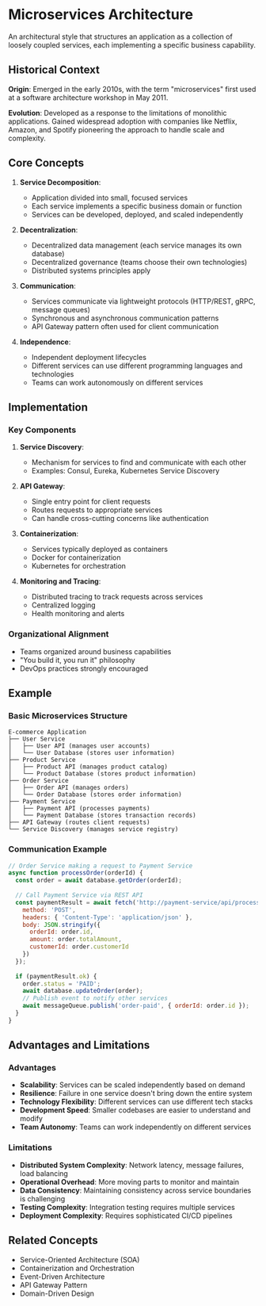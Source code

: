 # Microservices Architecture

An architectural style that structures an application as a collection of loosely coupled services, each implementing a specific business capability.

## Historical Context

**Origin**: Emerged in the early 2010s, with the term "microservices" first used at a software architecture workshop in May 2011.

**Evolution**: Developed as a response to the limitations of monolithic applications. Gained widespread adoption with companies like Netflix, Amazon, and Spotify pioneering the approach to handle scale and complexity.

## Core Concepts

1. **Service Decomposition**:
   - Application divided into small, focused services
   - Each service implements a specific business domain or function
   - Services can be developed, deployed, and scaled independently

2. **Decentralization**:
   - Decentralized data management (each service manages its own database)
   - Decentralized governance (teams choose their own technologies)
   - Distributed systems principles apply

3. **Communication**:
   - Services communicate via lightweight protocols (HTTP/REST, gRPC, message queues)
   - Synchronous and asynchronous communication patterns
   - API Gateway pattern often used for client communication

4. **Independence**:
   - Independent deployment lifecycles
   - Different services can use different programming languages and technologies
   - Teams can work autonomously on different services

## Implementation

### Key Components

1. **Service Discovery**: 
   - Mechanism for services to find and communicate with each other
   - Examples: Consul, Eureka, Kubernetes Service Discovery

2. **API Gateway**:
   - Single entry point for client requests
   - Routes requests to appropriate services
   - Can handle cross-cutting concerns like authentication

3. **Containerization**:
   - Services typically deployed as containers
   - Docker for containerization
   - Kubernetes for orchestration

4. **Monitoring and Tracing**:
   - Distributed tracing to track requests across services
   - Centralized logging
   - Health monitoring and alerts

### Organizational Alignment

- Teams organized around business capabilities
- "You build it, you run it" philosophy
- DevOps practices strongly encouraged

## Example

### Basic Microservices Structure

```
E-commerce Application
├── User Service
│   ├── User API (manages user accounts)
│   └── User Database (stores user information)
├── Product Service
│   ├── Product API (manages product catalog)
│   └── Product Database (stores product information)
├── Order Service
│   ├── Order API (manages orders)
│   └── Order Database (stores order information)
├── Payment Service
│   ├── Payment API (processes payments)
│   └── Payment Database (stores transaction records)
├── API Gateway (routes client requests)
└── Service Discovery (manages service registry)
```

### Communication Example

```javascript
// Order Service making a request to Payment Service
async function processOrder(orderId) {
  const order = await database.getOrder(orderId);
  
  // Call Payment Service via REST API
  const paymentResult = await fetch('http://payment-service/api/process', {
    method: 'POST',
    headers: { 'Content-Type': 'application/json' },
    body: JSON.stringify({
      orderId: order.id,
      amount: order.totalAmount,
      customerId: order.customerId
    })
  });
  
  if (paymentResult.ok) {
    order.status = 'PAID';
    await database.updateOrder(order);
    // Publish event to notify other services
    await messageQueue.publish('order-paid', { orderId: order.id });
  }
}
```

## Advantages and Limitations

### Advantages
- **Scalability**: Services can be scaled independently based on demand
- **Resilience**: Failure in one service doesn't bring down the entire system
- **Technology Flexibility**: Different services can use different tech stacks
- **Development Speed**: Smaller codebases are easier to understand and modify
- **Team Autonomy**: Teams can work independently on different services

### Limitations
- **Distributed System Complexity**: Network latency, message failures, load balancing
- **Operational Overhead**: More moving parts to monitor and maintain
- **Data Consistency**: Maintaining consistency across service boundaries is challenging
- **Testing Complexity**: Integration testing requires multiple services
- **Deployment Complexity**: Requires sophisticated CI/CD pipelines

## Related Concepts
- Service-Oriented Architecture (SOA)
- Containerization and Orchestration
- Event-Driven Architecture
- API Gateway Pattern
- Domain-Driven Design 